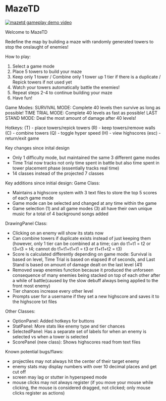 # MazeTD
[![mazetd gameplay demo video](https://i.imgur.com/ZHog3cc.png)](https://youtu.be/Azjz-Dk3fXo)

Welcome to MazeTD

Redefine the map by building a maze with randomly generated towers to stop the onslaught of enemies!

How to play:
1. Select a game mode
2. Place 5 towers to build your maze
3. Keep only 1 tower / Combine only 1 tower up 1 tier if there is a duplicate / Repick towers if not used yet
4. Watch your towers automatically battle the enemies!
5. Repeat steps 2-4 to continue building your maze
6. Have fun!


Game Modes:
SURVIVAL MODE: Complete 40 levels then survive as long as possible!
TIME TRIAL MODE: Complete 40 levels as fast as possible!
LAST STAND MODE: Deal the most amount of damage after 40 levels!


Hotkeys:
(T) - place towers/repick towers
(R) - keep towers/remove walls
(C) - combine towers
(Q) - toggle hyper speed
(H) - view highscores
(esc) - return/exit game


Key changes since inital design
- Only 1 difficulty mode, but maintained the same 3 different game modes
- Time Trial now tracks not only time spent in battle but also time spent in tower placement phase (essentially tracks real time)
- 14 classes instead of the projected 7 classes


Key additions since initial design:
Game Class:
- Maintains a highscore system with 3 text files to store the top 5 scores of each game mode
- Game mode can be selected and changed at any time within the game
- Game selection (1) and all game modes (3) all have their own unique music for a total of 4 background songs added

DrawingPanel Class:
- Clicking on an enemy will show its stats now
- Can combine towers if duplicate exists instead of just keeping them (however, only 1 tier can be combined at a time; can do t1+t1 = t2 or t3+t3 = t4; cannot do t1+t1+t1+t1 = t3 or t1+t1+t2 = t3)
- Score is calculated differently depending on game mode: Survival is based on level, Time Trial is based on elapsed # of seconds, and Last Stand is based on amount of damage dealt on the last level (41)
- Removed swap enemies function because it produced the unforseen consequence of many enemies being stacked on top of each other after a while of battle(caused by the slow debuff always being applied to the front most enemy)
- Tier chances increase every other level
- Prompts user for a username if they set a new highscore and saves it to the highscore txt files

Other Classes:
- OptionPanel: Added hotkeys for buttons
- StatPanel: More stats like enemy type and tier chances
- SelectedPanel: Has a separate set of labels for when an enemy is selected vs when a tower is selected
- ScorePanel (new class): Shows highscores read from text files


Known potential bugs/flaws:
- projectiles may not always hit the center of their target enemy
- enemy stats may display numbers with over 10 decimal places and get cut off
- screen may lag or stutter in hyperspeed mode
- mouse clicks may not always register (if you move your mouse while clicking, the mouse is considered dragged, not clicked; only mouse clicks register as actions)
